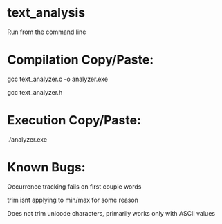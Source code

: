 # text_analysis
Run from the command line
# Compilation Copy/Paste:
gcc text_analyzer.c -o analyzer.exe

gcc text_analyzer.h

# Execution Copy/Paste:
./analyzer.exe

# Known Bugs:
Occurrence tracking fails on first couple words

trim isnt applying to min/max for some reason

Does not trim unicode characters, primarily works only with ASCII values


